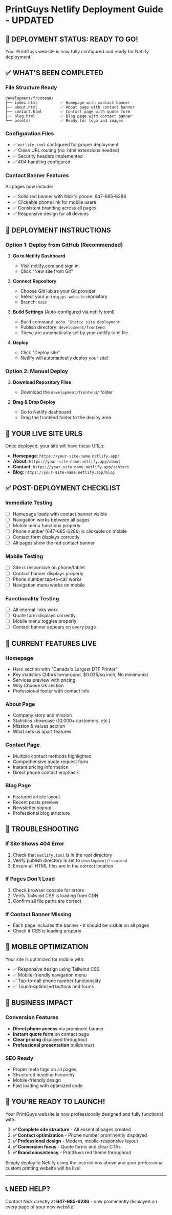 # PrintGuys Netlify Deployment Guide - UPDATED

## 🎉 DEPLOYMENT STATUS: READY TO GO!

Your PrintGuys website is now fully configured and ready for Netlify deployment!

## ✅ WHAT'S BEEN COMPLETED

### **File Structure Ready**
```
development/frontend/
├── index.html          ✅ Homepage with contact banner
├── about.html          ✅ About page with contact banner  
├── contact.html        ✅ Contact page with quote form
├── blog.html           ✅ Blog page with contact banner
└── assets/             ✅ Ready for logo and images
```

### **Configuration Files**
- ✅ `netlify.toml` configured for proper deployment
- ✅ Clean URL routing (no .html extensions needed)
- ✅ Security headers implemented
- ✅ 404 handling configured

### **Contact Banner Features**
All pages now include:
- ✅ Solid red banner with Nick's phone: 647-685-6286
- ✅ Clickable phone link for mobile users
- ✅ Consistent branding across all pages
- ✅ Responsive design for all devices

## 🚀 DEPLOYMENT INSTRUCTIONS

### **Option 1: Deploy from GitHub (Recommended)**

1. **Go to Netlify Dashboard**
   - Visit [netlify.com](https://netlify.com) and sign in
   - Click "New site from Git"

2. **Connect Repository**
   - Choose GitHub as your Git provider
   - Select your `printguys-website` repository
   - Branch: `main`

3. **Build Settings** (Auto-configured via netlify.toml)
   - Build command: `echo 'Static site deployment'`
   - Publish directory: `development/frontend`
   - These are automatically set by your netlify.toml file

4. **Deploy**
   - Click "Deploy site"
   - Netlify will automatically deploy your site!

### **Option 2: Manual Deploy**

1. **Download Repository Files**
   - Download the `development/frontend/` folder
   
2. **Drag & Drop Deploy**
   - Go to Netlify dashboard
   - Drag the frontend folder to the deploy area

## 🎯 YOUR LIVE SITE URLS

Once deployed, your site will have these URLs:
- **Homepage**: `https://your-site-name.netlify.app/`
- **About**: `https://your-site-name.netlify.app/about`
- **Contact**: `https://your-site-name.netlify.app/contact`
- **Blog**: `https://your-site-name.netlify.app/blog`

## ✅ POST-DEPLOYMENT CHECKLIST

### **Immediate Testing**
- [ ] Homepage loads with contact banner visible
- [ ] Navigation works between all pages
- [ ] Mobile menu functions properly
- [ ] Phone number (647-685-6286) is clickable on mobile
- [ ] Contact form displays correctly
- [ ] All pages show the red contact banner

### **Mobile Testing**
- [ ] Site is responsive on phone/tablet
- [ ] Contact banner displays properly
- [ ] Phone number tap-to-call works
- [ ] Navigation menu works on mobile

### **Functionality Testing**
- [ ] All internal links work
- [ ] Quote form displays correctly
- [ ] Mobile menu toggles properly
- [ ] Contact banner appears on every page

## 🎨 CURRENT FEATURES LIVE

### **Homepage**
- Hero section with "Canada's Largest DTF Printer"
- Key statistics (24hrs turnaround, $0.025/sq inch, No minimums)
- Services preview with pricing
- Why Choose Us section
- Professional footer with contact info

### **About Page**
- Company story and mission
- Statistics showcase (10,000+ customers, etc.)
- Mission & values section
- What sets us apart features

### **Contact Page**
- Multiple contact methods highlighted
- Comprehensive quote request form
- Instant pricing information
- Direct phone contact emphasis

### **Blog Page**
- Featured article layout
- Recent posts preview
- Newsletter signup
- Professional blog structure

## 🔧 TROUBLESHOOTING

### **If Site Shows 404 Error**
1. Check that `netlify.toml` is in the root directory
2. Verify publish directory is set to `development/frontend`
3. Ensure all HTML files are in the correct location

### **If Pages Don't Load**
1. Check browser console for errors
2. Verify Tailwind CSS is loading from CDN
3. Confirm all file paths are correct

### **If Contact Banner Missing**
- Each page includes the banner - it should be visible on all pages
- Check if CSS is loading properly

## 📱 MOBILE OPTIMIZATION

Your site is optimized for mobile with:
- ✅ Responsive design using Tailwind CSS
- ✅ Mobile-friendly navigation menu
- ✅ Tap-to-call phone number functionality
- ✅ Touch-optimized buttons and forms

## 🎯 BUSINESS IMPACT

### **Conversion Features**
- **Direct phone access** via prominent banner
- **Instant quote form** on contact page
- **Clear pricing** displayed throughout
- **Professional presentation** builds trust

### **SEO Ready**
- Proper meta tags on all pages
- Structured heading hierarchy
- Mobile-friendly design
- Fast loading with optimized code

## 🚀 YOU'RE READY TO LAUNCH!

Your PrintGuys website is now professionally designed and fully functional with:

1. **✅ Complete site structure** - All essential pages created
2. **✅ Contact optimization** - Phone number prominently displayed
3. **✅ Professional design** - Modern, mobile-responsive layout
4. **✅ Conversion focus** - Quote forms and clear CTAs
5. **✅ Brand consistency** - PrintGuys red theme throughout

Simply deploy to Netlify using the instructions above and your professional custom printing website will be live!

---

## 📞 NEED HELP?

Contact Nick directly at **647-685-6286** - now prominently displayed on every page of your new website!